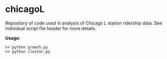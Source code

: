# chicagoL
Repository of code used in analysis of Chicago L station ridership data. See individual script file header for more details.

**Usage:**
```
>> python growth.py
>> python cluster.py
```
